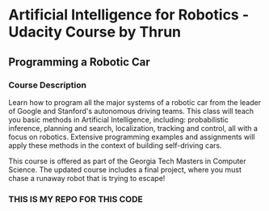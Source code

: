 # Artificial Intelligence for Robotics - Udacity Course by Thrun
## Programming a Robotic Car

### Course Description
Learn how to program all the major systems of a robotic car from the leader of Google and Stanford's autonomous driving teams. This class will teach you basic methods in Artificial Intelligence, including: probabilistic inference, planning and search, localization, tracking and control, all with a focus on robotics. Extensive programming examples and assignments will apply these methods in the context of building self-driving cars.

This course is offered as part of the Georgia Tech Masters in Computer Science. The updated course includes a final project, where you must chase a runaway robot that is trying to escape!

### THIS IS MY REPO FOR THIS CODE

